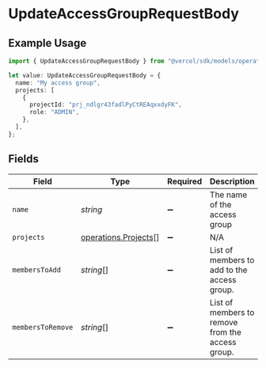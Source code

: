 # UpdateAccessGroupRequestBody

## Example Usage

```typescript
import { UpdateAccessGroupRequestBody } from "@vercel/sdk/models/operations/updateaccessgroup.js";

let value: UpdateAccessGroupRequestBody = {
  name: "My access group",
  projects: [
    {
      projectId: "prj_ndlgr43fadlPyCtREAqxxdyFK",
      role: "ADMIN",
    },
  ],
};
```

## Fields

| Field                                                        | Type                                                         | Required                                                     | Description                                                  | Example                                                      |
| ------------------------------------------------------------ | ------------------------------------------------------------ | ------------------------------------------------------------ | ------------------------------------------------------------ | ------------------------------------------------------------ |
| `name`                                                       | *string*                                                     | :heavy_minus_sign:                                           | The name of the access group                                 | My access group                                              |
| `projects`                                                   | [operations.Projects](../../models/operations/projects.md)[] | :heavy_minus_sign:                                           | N/A                                                          |                                                              |
| `membersToAdd`                                               | *string*[]                                                   | :heavy_minus_sign:                                           | List of members to add to the access group.                  |                                                              |
| `membersToRemove`                                            | *string*[]                                                   | :heavy_minus_sign:                                           | List of members to remove from the access group.             |                                                              |